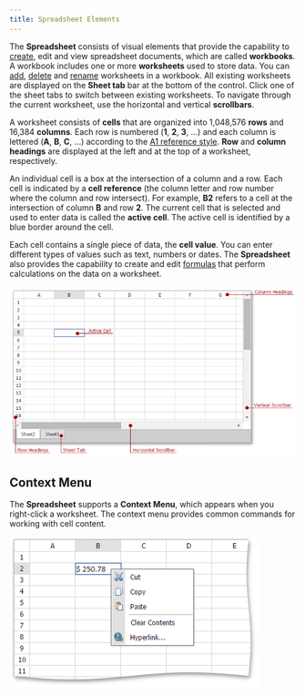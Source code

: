 ```yaml
---
title: Spreadsheet Elements
---
```

The **Spreadsheet** consists of visual elements that provide the capability to [create](../../../../interface-elements-for-web/articles/spreadsheet/file-operations/create-a-workbook.md), edit and view spreadsheet documents, which are called **workbooks**. A workbook includes one or more **worksheets** used to store data. You can [add](../../../../interface-elements-for-web/articles/spreadsheet/file-operations/create-a-worksheet.md), [delete](../../../../interface-elements-for-web/articles/spreadsheet/file-operations/delete-a-worksheet.md) and [rename](../../../../interface-elements-for-web/articles/spreadsheet/file-operations/rename-a-worksheet.md) worksheets in a workbook. All existing worksheets are displayed on the **Sheet tab** bar at the bottom of the control. Click one of the sheet tabs to switch between existing worksheets. To navigate through the current worksheet, use the horizontal and vertical **scrollbars**.
 

A worksheet consists of **cells** that are organized into 1,048,576 **rows** and 16,384 **columns**. Each row is numbered (**1**, **2**, **3**, ...) and each column is lettered (**A**, **B**, **C**, ...) according to the [A1 reference style](../../../../interface-elements-for-web/articles/spreadsheet/formulas/cell-references.md). **Row** and **column headings** are displayed at the left and at the top of a worksheet, respectively.
 

An individual cell is a box at the intersection of a column and a row. Each cell is indicated by a **cell reference** (the column letter and row number where the column and row intersect). For example, **B2** refers to a cell at the intersection of column **B** and row **2**. The current cell that is selected and used to enter data is called the **active cell**. The active cell is identified by a blue border around the cell.

Each cell contains a single piece of data, the **cell value**. You can enter different types of values such as text, numbers or dates. The **Spreadsheet** also provides the capability to create and edit [formulas](../../../../interface-elements-for-web/articles/spreadsheet/formulas/create-a-simple-formula.md) that perform calculations on the data on a worksheet.

![EUD_ASPxSpreadsheet_InterfaceElements](../../../images/Img26083.png)

## Context Menu
The **Spreadsheet** supports a **Context Menu**, which appears when you right-click a worksheet. The context menu provides common commands for working with cell content.

![EUD_ASPxSpreadsheet_ContextMenu](../../../images/Img26084.png)
